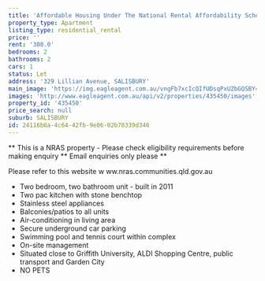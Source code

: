 ```yaml
---
title: 'Affordable Housing Under The National Rental Affordability Scheme'
property_type: Apartment
listing_type: residential_rental
price: ''
rent: '300.0'
bedrooms: 2
bathrooms: 2
cars: 1
status: Let
address: '329 Lillian Avenue, SALISBURY'
main_image: 'https://img.eagleagent.com.au/vngFb7xcIcQIfUDsqPxUZbGQSBY=/1280x854/smart/https://s3-us-west-2.amazonaws.com/eagleagent-orig/images/6824515/408981643-image-M.jpg'
images: 'http://www.eagleagent.com.au/api/v2/properties/435450/images'
property_id: '435450'
price_search: null
suburb: SALISBURY
id: 24116b6a-4c64-42fb-9e06-02b70339d346
---
```

** This is a NRAS property - Please check eligibility requirements before making enquiry ** Email enquiries only please **

Please refer to this website
w ww.nras.communities.qld.gov.au

* Two bedroom, two bathroom unit - built in 2011
* Two pac kitchen with stone benchtop
* Stainless steel appliances
* Balconies/patios to all units
* Air-conditioning in living area
* Secure underground car parking
* Swimming pool and tennis court within complex
* On-site management
* Situated close to Griffith University, ALDI Shopping Centre, public transport and Garden City
* NO PETS